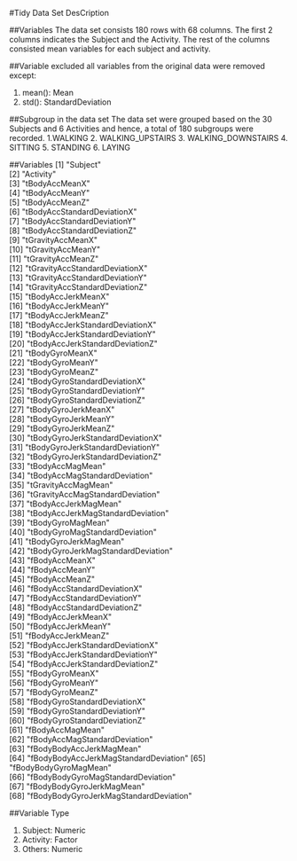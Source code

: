 #Tidy Data Set DesCription

##Variables
The data set consists 180 rows with 68 columns. The first 2 columns indicates the Subject and the Activity. The rest of the columns consisted mean variables for each subject and activity.

##Variable excluded
all variables from the original data were removed except:
1. mean(): Mean
2. std(): StandardDeviation

##Subgroup in the data set
The data set were grouped based on the 30 Subjects and 6 Activities and hence, a total of 180 subgroups were recorded.
1.WALKING
2. WALKING_UPSTAIRS
3. WALKING_DOWNSTAIRS
4. SITTING
5. STANDING
6. LAYING

##Variables
 [1] "Subject"                              
 [2] "Activity"                             
 [3] "tBodyAccMeanX"                        
 [4] "tBodyAccMeanY"                        
 [5] "tBodyAccMeanZ"                        
 [6] "tBodyAccStandardDeviationX"           
 [7] "tBodyAccStandardDeviationY"           
 [8] "tBodyAccStandardDeviationZ"           
 [9] "tGravityAccMeanX"                     
[10] "tGravityAccMeanY"                     
[11] "tGravityAccMeanZ"                     
[12] "tGravityAccStandardDeviationX"        
[13] "tGravityAccStandardDeviationY"        
[14] "tGravityAccStandardDeviationZ"        
[15] "tBodyAccJerkMeanX"                    
[16] "tBodyAccJerkMeanY"                    
[17] "tBodyAccJerkMeanZ"                    
[18] "tBodyAccJerkStandardDeviationX"       
[19] "tBodyAccJerkStandardDeviationY"       
[20] "tBodyAccJerkStandardDeviationZ"       
[21] "tBodyGyroMeanX"                       
[22] "tBodyGyroMeanY"                       
[23] "tBodyGyroMeanZ"                       
[24] "tBodyGyroStandardDeviationX"          
[25] "tBodyGyroStandardDeviationY"          
[26] "tBodyGyroStandardDeviationZ"          
[27] "tBodyGyroJerkMeanX"                   
[28] "tBodyGyroJerkMeanY"                   
[29] "tBodyGyroJerkMeanZ"                   
[30] "tBodyGyroJerkStandardDeviationX"      
[31] "tBodyGyroJerkStandardDeviationY"      
[32] "tBodyGyroJerkStandardDeviationZ"      
[33] "tBodyAccMagMean"                      
[34] "tBodyAccMagStandardDeviation"         
[35] "tGravityAccMagMean"                   
[36] "tGravityAccMagStandardDeviation"      
[37] "tBodyAccJerkMagMean"                  
[38] "tBodyAccJerkMagStandardDeviation"     
[39] "tBodyGyroMagMean"                     
[40] "tBodyGyroMagStandardDeviation"        
[41] "tBodyGyroJerkMagMean"                 
[42] "tBodyGyroJerkMagStandardDeviation"    
[43] "fBodyAccMeanX"                        
[44] "fBodyAccMeanY"                        
[45] "fBodyAccMeanZ"                        
[46] "fBodyAccStandardDeviationX"           
[47] "fBodyAccStandardDeviationY"           
[48] "fBodyAccStandardDeviationZ"           
[49] "fBodyAccJerkMeanX"                    
[50] "fBodyAccJerkMeanY"                    
[51] "fBodyAccJerkMeanZ"                    
[52] "fBodyAccJerkStandardDeviationX"       
[53] "fBodyAccJerkStandardDeviationY"       
[54] "fBodyAccJerkStandardDeviationZ"       
[55] "fBodyGyroMeanX"                       
[56] "fBodyGyroMeanY"                       
[57] "fBodyGyroMeanZ"                       
[58] "fBodyGyroStandardDeviationX"          
[59] "fBodyGyroStandardDeviationY"          
[60] "fBodyGyroStandardDeviationZ"          
[61] "fBodyAccMagMean"                      
[62] "fBodyAccMagStandardDeviation"         
[63] "fBodyBodyAccJerkMagMean"              
[64] "fBodyBodyAccJerkMagStandardDeviation" 
[65] "fBodyBodyGyroMagMean"                 
[66] "fBodyBodyGyroMagStandardDeviation"    
[67] "fBodyBodyGyroJerkMagMean"             
[68] "fBodyBodyGyroJerkMagStandardDeviation"

##Variable Type
1. Subject: Numeric
2. Activity: Factor
3. Others: Numeric
